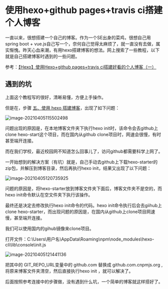 # 使用hexo+github pages+travis ci搭建个人博客

一直以来，很想搭建一个自己的博客。作为一个SE出身的菜鸡，很想自己用spring boot + vue.js自己写一个，奈何自己觉得太麻烦了，就一直没有去做，属实惭愧。昨天心血来潮，有用hexo搭建博客的想法。网上搜索了一些教程，以下就是自己搭建博客时遇到的一些问题。

参考：[【Hexo】使用Hexo+github pages+travis ci搭建好看的个人博客（一）](https://mfrank2016.github.io/breeze-blog/2020/05/02/hexo/hexo-start/#toc-heading-12)

## 遇到的坑

上面这个教程写的很好，清晰易懂，方便上手操作。

但是在，步骤 [五、使用 hexo 搭建博客](https://mfrank2016.github.io/breeze-blog/2020/05/02/hexo/hexo-start/#toc-heading-10)，出现了如下问题：

![image-20210405115502498](C:\Users\DDW\AppData\Roaming\Typora\typora-user-images\image-20210405115502498.png)

问题出现的原因是，在本地博客文件夹下执行hexo init时，该命令会去github上clone hexo-start这个项目，而在国内从github clone项目时，网速会很慢，有时甚至端开连接。

而在我们学校，最近校园网不知道怎么回事儿了，访问github都需要科学上网了。

一开始想到的解决方案（有坑）就是，自己手动去github上下载hexo-starter的zip包，并解压到博客目录，然后再执行hexo init，结果又出现了以下问题：

![image-20210405120735925](C:\Users\DDW\AppData\Roaming\Typora\typora-user-images\image-20210405120735925.png)

问题的原因是，将hexo-starter放到博客文件夹下面后，博客文件夹不是空的，而hexo init命令默认在空文件夹下执行该操作。

最终还是决定去修改执行hexo init命令的代码。hexo init命令执行后会去giihub上clone hexo-starter，而出现问题的原因是，在国内从github上clone项目网速慢，甚至端开连接。

我们可以使用国内的gihub镜像来clone项目。

打开文件：C:\Users\用户名\AppData\Roaming\npm\node_modules\hexo-cli\lib\console\init.js

![image-20210405121441136](C:\Users\DDW\AppData\Roaming\Typora\typora-user-images\image-20210405121441136.png)

把其中的 GIT_REPO_URL变量中的 github.com 替换成 github.com.cnpmjs.org ,将原来博客文件夹清空，然后直接执行hexo init ，就可以解决了。

后面按照参考连接中的步骤做，没有遇到什么坑，一个简单的博客就这样搭好了。